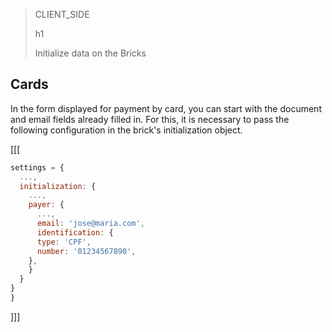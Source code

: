 > CLIENT_SIDE
>
> h1
>
> Initialize data on the Bricks

## Cards

In the form displayed for payment by card, you can start with the document and email fields already filled in. For this, it is necessary to pass the following configuration in the brick's initialization object.

[[[
```javascript
settings = {
  ...,
  initialization: {
    ...,
    payer: {
      ...,
      email: 'jose@maria.com',
      identification: {
	  type: 'CPF',
	  number: '01234567890',
	},
    }
  }
}
}
```
]]]